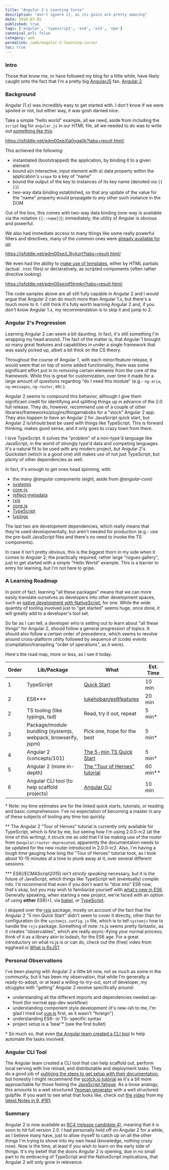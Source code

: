 ```yaml
---
title: "Angular 2's Learning Curve"
description: "don't ignore it, as its gains are pretty amazing"
date: 2016-07-05
published: true
tags: ['angular', 'typescript', 'es6', 'es5', 'npm']
canonical_url: false
category: web
permalink: /web/angular-2-learning-curve/
toc: true
---
```


### Intro

Those that know me, or have followed my blog for a little while, have likely caught onto the fact that I'm a pretty big [AngularJS](https://angularjs.org/) fan. [Angular 2](https://angular.io/)

### Background

Angular (1.x) was incredibly easy to get started with. I don't know if we were spoiled or not, but either way, it was gosh darned nice.

Take a simple "hello world" example, all we need, aside from including the `script` tag for `angular.js` in our HTML file, all we needed to do was to write out [something like this](https://jsfiddle.net/edm00se/0a0vga0k/):

https://jsfiddle.net/edm00se/0a0vga0k?tabs=result,html/

This achieved the following:

- instantiated (bootstrapped) the application, by binding it to a given element
- bound a(n interactive, input element with a) data property within the application's `scope` to a key of "name"
- bound the output of the key to instances of its key name (denoted via `{{ }}`)
- two-way data binding established, so that any update of the value for the "name" property would propagate to any other such instance in the DOM

Out of the box, this comes with two-way data binding (one-way is available via the notation `{{::name}}`); immediately, the utility of Angular is obvious and powerful.

We also had immediate access to many things like some really powerful filters and directives, many of the common ones were [already available for us](https://jsfiddle.net/edm00se/L3tykzrt/):

https://jsfiddle.net/edm00se/L3tykzrt?tabs=result,html/

We even had the ability to [make use of templates](https://jsfiddle.net/edm00se/qf5trmkn/), either by HTML partials (actual `.html` files) or declaratively, as scripted components (often rather directive looking).

https://jsfiddle.net/edm00se/qf5trmkn?tabs=result,html/

The code samples above are all still fully capable in Angular 2 and I would argue that Angular 2 can do much more than Angular 1.x, but there's a touch more to it. I still think it's fully worth learning Angular 2 and, if you _don't_ know Angular 1.x, my recommendation is to skip it and jump to 2.

### Angular 2's Progression

Learning Angular 2 can seem a bit daunting. In fact, it's still something I'm wrapping my head around. The fact of the matter is, that Angular 1 brought so many great features and capabilities in under a single framework that was easily picked up, albeit a bit thick on the CS theory.

Throughout the course of Angular 1, with each minor/feature release, it would seem that on top of some added functionality, there was some significant effort put in to _removing_ certain elements from the core of the framework. While this is great for customization, over time it made for a large amount of questions regarding "do I need this module" (e.g.- `ng-aria`, `ng-messages`, `ng-router`, etc.).

Angular 2 seems to compound this behavior, although I give them significant credit for identifying and splitting things up in advance of the 2.0 full release. They do, however, recommend use of a couple of other libraries/frameworks/plugins/thingamabobs for a "stock" Angular 2 app. They also _happen to have_ an Angular 2 for JavaScript quick start, but Angular 2 is/should best be used with things like TypeScript. This is forward thinking, makes good sense, and it only goes to crazy town from there.

I love TypeScript. It solves the "problem" of a non-type'd language like JavaScript, in the world of strongly type'd data and competing languages. It's a natural fit to be used with any modern project, but Angular 2's Quickstart (which is a good one) still makes use of not just TypeScript, but _plenty_ of other dependencies as well.

In fact, it's enough to get ones head spinning, with:

- the many _&#64;angular_ components (eight, aside from _&#64;angular-core_)
- [systemjs](https://npm.im/systemjs)
- [core-js](https://npm.im/core-js)
- [reflect-metadata](https://npm.im/reflect-metadata)
- [rxjs](https://npm.im/rxjs)
- [zone.js](https://npm.im/zone.js)
- [TypeScript](https://npm.im/typescript)
- [typings](https://www.npm.im/typings)

The last two are development dependencies, which really means that they're used developmentally, but aren't needed for production (e.g.- use the pre-built JavaScript files and there's no need to invoke the TS components).

In case it isn't pretty obvious, this is the biggest thorn in my side when it comes to Angular 2; the practically required, rather large "rogues gallery", just to get started with a simple "Hello World" example. This is a barrier to entry for learning, but I'm not here to gripe.

### A Learning Roadmap

In point of fact, learning "all these packages" means that we can more easily translate ourselves as developers into other development spaces, such as [native development with NativeScript](https://www.nativescript.org/nativescript-is-how-you-build-native-mobile-apps-with-angular), for one. While the wide quantity of tooling involved just to "get started" seems huge, once done, it will greatly add to a developer's tool set.

So far as I can tell, a developer who is setting out to learn about "all these things" for Angular 2, should follow a general progression of topics. It should also follow a certain order of precedence, which seems to revolve around cross-platform utility followed by sequence of (code) events (compilation/transpiling "order of operations", as it were).

Here's the road map, more or less, as I see it today.

| Order | Lib/Package                                                   | What                                | Est. Time |
 | -----| ------------------------------------------------------------- | ----------------------------------- | ------------- |
| 1     | TypeScript                                                    | [Quick Start][1]                    | 10 min |
| 2     | ES6\*\*\*                                                     | [lukehoban/es6features][5]          | 20 min |
| 2     | TS tooling (like typings, tsd)                                | Read, try it out, repeat            | 5 min\* |
| 3     | Package/module bundling (systemjs, webpack, browserify, jspm) | Pick one, hope for the best         | 5 min\* |
| 4     | Angular 2 (concepts/101)                                      | [The 5-min TS Quick Start][2]       | 5 min\* |
| 5     | Angular 2 (more in-depth)                                     | [The "Tour of Heroes" tutorial][3]  | 60 min\*\* |
| 6     | Angular CLI tool (to help scaffold projects)                  | [Angular CLI][4]                    | 10 min |{:.table .table-bordered .table-striped}

\* Note: my time estimates are for the linked quick starts, tutorials, or reading and basic comprehension. I've no expectation of becoming a master in any of these subjects of tooling any time too quickly.

\*\* The Angular 2 "Tour of Heroes" tutorial is currently only available for TypeScript, which is fine by me, but seeing how I'm using 2.0.0-rc2 (at the time of this writing), it struck me as odd that I'd be making use of the router from `@angular/router-deprecated`; apparently the documentation needs to be updated for the new router introduced in 2.0.0-rc2. Also, I'm having a tough time gauging how long the "Tour of Heroes" tutorial took, as I took about 10-15 minutes at a time to plunk away at it, over several different sessions.

\*\*\* ES6(/ECMAScript2015) isn't _strictly speaking_ necessary, but it is the future of JavaScript, which things like TypeScript will (eventually) compile into. I'd recommend that even if you don't want to "dive into" ES6 now, that's okay, but you may wish to familiarize yourself with [what's new in ES6](https://github.com/lukehoban/es6features). Generally speaking, when starting a new project, we're faced with an option of using **either** ES6(+), via [babel](https://babeljs.io/), _or_ [TypeScript](https://www.typescriptlang.org/).

I skipped over the [rxjs](https://npm.im/rxjs) package, mostly on account of the fact that the Angular 2 "5 min Quick Start" didn't seem to cover it directly, other than for configuration (in the `systemjs.config.js` file, which is to tell `systemjs` how to handle the `rxjs` package. Something of note: rx.js seems pretty fantastic, as it creates "observables", which are really async-ifying your normal process; think of it as a library akin to lodash, for the ES6 age. For a great introductory on what rx.js is or can do, check out the (free) video from egghead.io [What is RxJS?](https://egghead.io/lessons/rxjs-what-is-rxjs).

[1]: https://www.typescriptlang.org/docs/tutorial.html
[2]: https://angular.io/docs/ts/latest/quickstart.html
[3]: https://angular.io/docs/ts/latest/tutorial/
[4]: https://cli.angular.io/
[5]: https://github.com/lukehoban/es6features

### Personal Observations

I've been playing with Angular 2 a little bit now, not as much as some in the community, but it has been my observation, that while I'm generally a ready-to-adopt, or at least a willing-to-try-out, sort of developer, my struggles with "getting" Angular 2 revolve specifically around:

- understanding all the different imports and dependencies needed up-front (for normal app-dev workflow)
- understanding component style development (it's new-ish to me, I'm glad I tried out [vue.js](https://vuejs.org/) first, as it wasn't "foreign")
- understanding ES6- or TS- specific syntax
- project setup is a 'bear'\* (see the first bullet)

\* So much so, that even [the Angular team created a CLI tool](https://cli.angular.io/) to help automate the tasks involved.

### Angular CLI Tool

The Angular team created a CLI tool that can help scaffold out, perform local serving with live reload, and distributable and deployment tasks. They do a good job of [outlining the steps to get setup with their documentation](https://github.com/angular/angular-cli#table-of-contents), but honestly I might recommend the [scotch.io tutorial](https://scotch.io/tutorials/use-the-angular-cli-for-faster-angular-2-projects) as it's a bit more approachable for those feeling the [JavaScript fatigue](https://medium.com/@ericclemmons/javascript-fatigue-48d4011b6fc4#.owoxcwpe9). As a loose analogy, this amounts to a well structured [Yeoman generator](https://yeoman.io/generators/) with a well structured gulpfile. If you want to see what that looks like, check out [the video](/self-promotion/ni9-connect-highlights-and-mwlug-announcement/#the-video) from my [latest Notes in 9, #191](https://www.notesin9.com/2016/06/28/notesin9-191-a-beard-an-app-and-a-blender/).

### Summary

Angular 2 is now available as [RC4 (release candidate 4)](https://angularjs.blogspot.com/2016/06/rc4-now-available.html), meaning that it is soon to hit full version 2.0. I had personally held off on Angular 2 for a while, as I believe many have, just to allow myself to catch up on all the other things I'm trying to shove into my own head (knowledge, nothing crazy now). Now is the time, at least if you wish to learn on the early side of things. It's my belief that the doors Angular 2 is opening, due in no small part to its embracing of TypeScript and the NativeScript implications, that Angular 2 will only grow in relevance.

